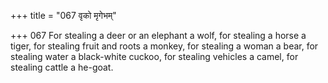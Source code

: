 +++
title = "067 वृको मृगेभम्"

+++
067	For stealing a deer or an elephant a wolf, for stealing a horse a tiger, for stealing fruit and roots a monkey, for stealing a woman a bear, for stealing water a black-white cuckoo, for stealing vehicles a camel, for stealing cattle a he-goat.